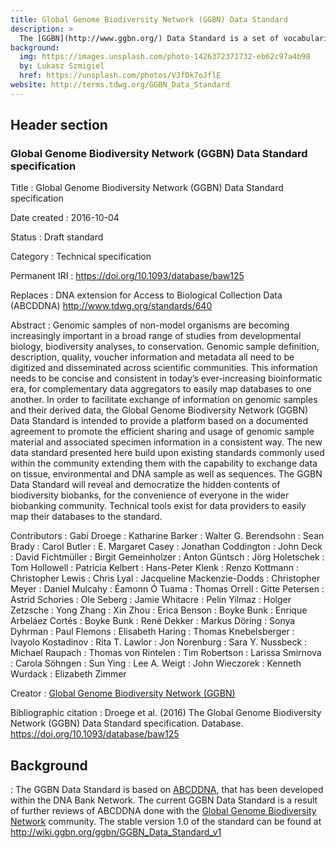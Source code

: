 ```yaml
---
title: Global Genome Biodiversity Network (GGBN) Data Standard
description: >
  The [GGBN](http://www.ggbn.org/) Data Standard is a set of vocabularies designed to represent tissue, DNA or RNA samples associated to voucher specimens, tissue samples and collections. It does not cover e.g. scientific name, geography or physiological facts and is intended to be used with [Darwin Core](../dwc/) or [ABCD](../abcd/). The GGBN Data Standard incorporates all molecular terms of [MIxS](http://gensc.org/mixs/), and can also handle [SPREC](http://www.isber.org/?page=SPREC) and large parts of [BRISQ](https://doi.org/10.1021/pr200021n).
background:
  img: https://images.unsplash.com/photo-1426372371732-eb62c97a4b98
  by: Lukasz Szmigiel
  href: https://unsplash.com/photos/VJfDk7oJflE
website: http://terms.tdwg.org/GGBN_Data_Standard
---
```


## Header section

### Global Genome Biodiversity Network (GGBN) Data Standard specification

Title
: Global Genome Biodiversity Network (GGBN) Data Standard specification

Date created
: 2016-10-04

Status
: Draft standard

Category
: Technical specification

Permanent IRI
: <https://doi.org/10.1093/database/baw125>

Replaces
: DNA extension for Access to Biological Collection Data (ABCDDNA) <http://www.tdwg.org/standards/640>

Abstract
: Genomic samples of non-model organisms are becoming increasingly important in a broad range of studies from developmental biology, biodiversity analyses, to conservation. Genomic sample definition, description, quality, voucher information and metadata all need to be digitized and disseminated across scientific communities. This information needs to be concise and consistent in today’s ever-increasing bioinformatic era, for complementary data aggregators to easily map databases to one another. In order to facilitate exchange of information on genomic samples and their derived data, the Global Genome Biodiversity Network (GGBN) Data Standard is intended to provide a platform based on a documented agreement to promote the efficient sharing and usage of genomic sample material and associated specimen information in a consistent way. The new data standard presented here build upon existing standards commonly used within the community extending them with the capability to exchange data on tissue, environmental and DNA sample as well as sequences. The GGBN Data Standard will reveal and democratize the hidden contents of biodiversity biobanks, for the convenience of everyone in the wider biobanking community. Technical tools exist for data providers to easily map their databases to the standard.

Contributors
: Gabi Droege
: Katharine Barker
: Walter G. Berendsohn
: Sean Brady
: Carol Butler
: E. Margaret Casey
: Jonathan Coddington
: John Deck
: David Fichtmüller
: Birgit Gemeinholzer
: Anton Güntsch
: Jörg Holetschek
: Tom Hollowell
: Patricia Kelbert
: Hans-Peter Klenk
: Renzo Kottmann
: Christopher Lewis
: Chris Lyal
: Jacqueline Mackenzie-Dodds
: Christopher Meyer
: Daniel Mulcahy
: Éamonn Ó Tuama
: Thomas Orrell
: Gitte Petersen
: Astrid Schories
: Ole Seberg
: Jamie Whitacre
: Pelin Yilmaz
: Holger Zetzsche
: Yong Zhang
: Xin Zhou
: Erica Benson
: Boyke Bunk
: Enrique Arbeláez Cortés
: Boyke Bunk
: René Dekker
: Markus Döring
: Sonya Dyhrman
: Paul Flemons
: Elisabeth Haring
: Thomas Knebelsberger
: Ivayolo Kostadinov
: Rita T. Lawlor
: Jon Norenburg
: Sara Y. Nussbeck
: Michael Raupach
: Thomas von Rintelen
: Tim Robertson
: Larissa Smirnova
: Carola Söhngen
: Sun Ying
: Lee A. Weigt
: John Wieczorek
: Kenneth Wurdack
: Elizabeth Zimmer

Creator
: [Global Genome Biodiversity Network (GGBN)](http://www.ggbn.org/)

Bibliographic citation
: Droege et al. (2016) The Global Genome Biodiversity Network (GGBN) Data Standard specification. Database. <https://doi.org/10.1093/database/baw125>

## Background

: The GGBN Data Standard is based on [ABCDDNA](http://www.tdwg.org/standards/640), that has been developed within the DNA Bank Network. The current GGBN Data Standard is a result of further reviews of ABCDDNA done with the [Global Genome Biodiversity Network](http://www.ggbn.org/) community. The stable version 1.0 of the standard can be found at <http://wiki.ggbn.org/ggbn/GGBN_Data_Standard_v1>
